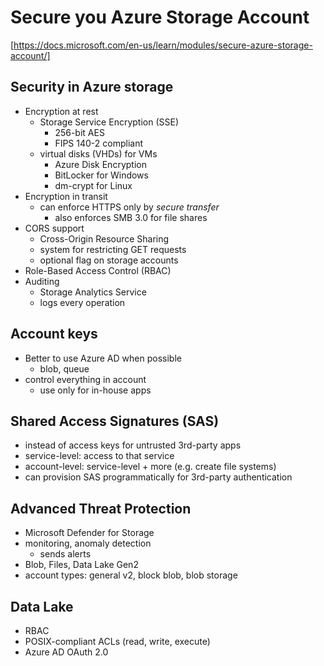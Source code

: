 # Secure you Azure Storage Account
[https://docs.microsoft.com/en-us/learn/modules/secure-azure-storage-account/]
## Security in Azure storage
- Encryption at rest
  - Storage Service Encryption (SSE)
    - 256-bit AES
    - FIPS 140-2 compliant
  - virtual disks (VHDs) for VMs
    - Azure Disk Encryption
    - BitLocker for Windows
    - dm-crypt for Linux
- Encryption in transit
  - can enforce HTTPS only by *secure transfer*
    - also enforces SMB 3.0 for file shares
- CORS support
  - Cross-Origin Resource Sharing
  - system for restricting GET requests
  - optional flag on storage accounts
- Role-Based Access Control (RBAC)
- Auditing
  - Storage Analytics Service
  - logs every operation

## Account keys
- Better to use Azure AD when possible
  - blob, queue
- control everything in account
  - use only for in-house apps

## Shared Access Signatures (SAS)
- instead of access keys for untrusted 3rd-party apps
- service-level: access to that service
- account-level: service-level + more (e.g. create file systems)
- can provision SAS programmatically for 3rd-party authentication

## Advanced Threat Protection
- Microsoft Defender for Storage
- monitoring, anomaly detection
  - sends alerts
- Blob, Files, Data Lake Gen2
- account types: general v2, block blob, blob storage

## Data Lake
- RBAC
- POSIX-compliant ACLs (read, write, execute)
- Azure AD OAuth 2.0